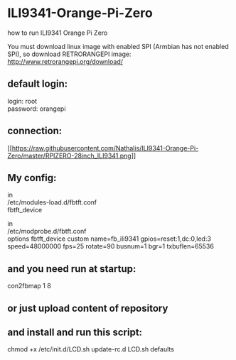 # ILI9341-Orange-Pi-Zero
how to run ILI9341 Orange Pi Zero

You must download linux image with enabled SPI (Armbian has not enabled SPI), 
so download RETRORANGEPI image:
http://www.retrorangepi.org/download/

default login:
--------------
login: root<br/>
password: orangepi<br/>

connection:<br/>
--------------
[[https://raw.githubusercontent.com/Nathalis/ILI9341-Orange-Pi-Zero/master/RPIZERO-28inch_ILI9341.png]]


My config:
--------------
in<br/>
/etc/modules-load.d/fbtft.conf<br/>
fbtft_device<br/>

in<br/>
/etc/modprobe.d/fbtft.conf<br/>
options fbtft_device custom name=fb_ili9341 gpios=reset:1,dc:0,led:3 speed=48000000 fps=25 rotate=90 busnum=1 bgr=1 txbuflen=65536<br/>

and you need run at startup:
--------------
con2fbmap 1 8
 

or just upload content of repository
--------------

and install and run this script:
--------------
chmod +x /etc/init.d/LCD.sh
update-rc.d LCD.sh defaults



